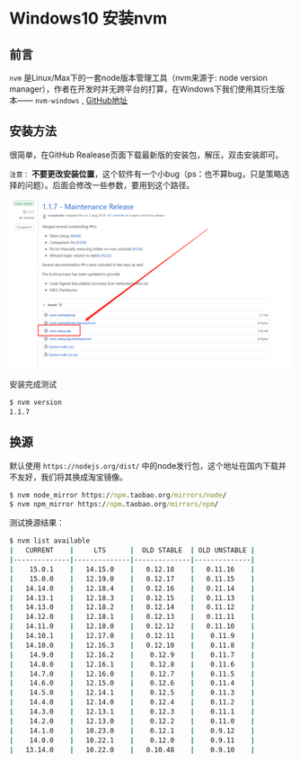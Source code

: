 # Windows10 安装nvm

## 前言

`nvm` 是Linux/Max下的一套node版本管理工具（nvm来源于: node version manager），作者在开发时并无跨平台的打算，在Windows下我们使用其衍生版本—— `nvm-windows` , [GitHub地址](https://github.com/coreybutler/nvm-windows)

## 安装方法

很简单，在GitHub Realease页面下载最新版的安装包，解压，双击安装即可。

`注意：` **不要更改安装位置**，这个软件有一个小bug（ps：也不算bug，只是策略选择的问题）。后面会修改一些参数，要用到这个路径。

![nvm-windows下载包](assets/images/nvm-windows下载包.png)

安装完成测试

``` cmd
$ nvm version
1.1.7
```

## 换源

默认使用 `https://nodejs.org/dist/` 中的node发行包，这个地址在国内下载并不友好，我们将其换成淘宝镜像。

``` cmd
$ nvm node_mirror https://npm.taobao.org/mirrors/node/
$ nvm npm_mirror https://npm.taobao.org/mirrors/npm/
```

测试换源结果：

``` cmd
$ nvm list available
|   CURRENT    |     LTS      |  OLD STABLE  | OLD UNSTABLE |
|--------------|--------------|--------------|--------------|
|    15.0.1    |   14.15.0    |   0.12.18    |   0.11.16    |
|    15.0.0    |   12.19.0    |   0.12.17    |   0.11.15    |
|   14.14.0    |   12.18.4    |   0.12.16    |   0.11.14    |
|   14.13.1    |   12.18.3    |   0.12.15    |   0.11.13    |
|   14.13.0    |   12.18.2    |   0.12.14    |   0.11.12    |
|   14.12.0    |   12.18.1    |   0.12.13    |   0.11.11    |
|   14.11.0    |   12.18.0    |   0.12.12    |   0.11.10    |
|   14.10.1    |   12.17.0    |   0.12.11    |    0.11.9    |
|   14.10.0    |   12.16.3    |   0.12.10    |    0.11.8    |
|    14.9.0    |   12.16.2    |    0.12.9    |    0.11.7    |
|    14.8.0    |   12.16.1    |    0.12.8    |    0.11.6    |
|    14.7.0    |   12.16.0    |    0.12.7    |    0.11.5    |
|    14.6.0    |   12.15.0    |    0.12.6    |    0.11.4    |
|    14.5.0    |   12.14.1    |    0.12.5    |    0.11.3    |
|    14.4.0    |   12.14.0    |    0.12.4    |    0.11.2    |
|    14.3.0    |   12.13.1    |    0.12.3    |    0.11.1    |
|    14.2.0    |   12.13.0    |    0.12.2    |    0.11.0    |
|    14.1.0    |   10.23.0    |    0.12.1    |    0.9.12    |
|    14.0.0    |   10.22.1    |    0.12.0    |    0.9.11    |
|   13.14.0    |   10.22.0    |   0.10.48    |    0.9.10    |
```
